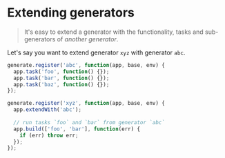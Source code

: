 # Extending generators

> It's easy to extend a generator with the functionality, tasks and sub-generators of _another generator_.

Let's say you want to extend generator `xyz` with generator `abc`. 

```js
generate.register('abc', function(app, base, env) {
  app.task('foo', function() {});
  app.task('bar', function() {});
  app.task('baz', function() {});
});

generate.register('xyz', function(app, base, env) {
  app.extendWith('abc');
  
  // run tasks `foo` and `bar` from generator `abc`
  app.build(['foo', 'bar'], function(err) {
    if (err) throw err;
  });
});
```
